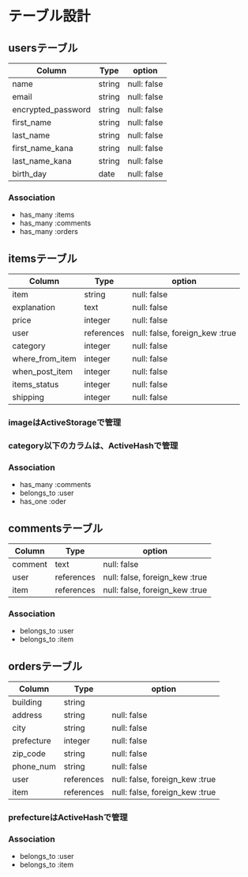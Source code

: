# テーブル設計

## usersテーブル

| Column             | Type   | option      |
| ------------------ | ------ | ----------- |
| name               | string | null: false |
| email              | string | null: false |
| encrypted_password | string | null: false |
| first_name         | string | null: false |
| last_name          | string | null: false |
| first_name_kana    | string | null: false |
| last_name_kana     | string | null: false |
| birth_day          | date   | null: false |

### Association

- has_many :items
- has_many :comments
- has_many :orders

## itemsテーブル

| Column          | Type       | option                         |
| --------------- | ---------- | ------------------------------ |
| item            | string     | null: false                    |
| explanation     | text       | null: false                    |
| price           | integer    | null: false                    |
| user            | references | null: false, foreign_kew :true |
| category        | integer    | null: false                    |
| where_from_item | integer    | null: false                    |
| when_post_item  | integer    | null: false                    |
| items_status    | integer    | null: false                    |
| shipping        | integer    | null: false                    |

### imageはActiveStorageで管理
### category以下のカラムは、ActiveHashで管理

### Association

- has_many :comments
- belongs_to :user
- has_one :oder

## commentsテーブル

| Column          | Type       | option                         |
| --------------- | ---------- | ------------------------------ |
| comment         | text       | null: false                    |
| user            | references | null: false, foreign_kew :true |
| item            | references | null: false, foreign_kew :true |

### Association

- belongs_to :user
- belongs_to :item

## ordersテーブル

| Column          | Type        | option                         |
| --------------- | ----------- | ------------------------------ |
| building        | string      |                                |
| address         | string      | null: false                    |
| city            | string      | null: false                    |
| prefecture      | integer     | null: false                    |
| zip_code        | string      | null: false                    |
| phone_num       | string      | null: false                    |
| user            | references  | null: false, foreign_kew :true |
| item            | references  | null: false, foreign_kew :true |

### prefectureはActiveHashで管理

### Association

- belongs_to :user
- belongs_to :item
